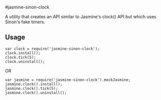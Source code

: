 #jasmine-sinon-clock

A utility that creates an API similar to Jasmine's clock() API but which uses Sinon's fake timers.

## Usage

```
var clock = require('jasmine-sinon-clock');
clock.install();
clock.tick(5);
clock.uninstall();
```

OR 

```
var jasmine = require('jasmine-sinon-clock').mockJasmine;
jasmine.clock().install();
jasmine.clock().tick(5);
jasmine.clock().uninstall();
```